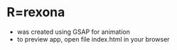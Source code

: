# R=rexona

- was created using GSAP for animation
- to preview app, open file index.html in your browser